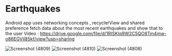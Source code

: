 # Earthquakes
Android app uses networking concepts , recyclerView and shared preference
fetch data about the most recent earthquakes and show that to the user
Video : https://drive.google.com/file/d/1RISKIq9W2C5QO8Tm4mw-o86EGViI85kf/view?usp=sharing

![Screenshot (4809)](https://user-images.githubusercontent.com/61096353/141491949-7cb16fad-4161-4c42-9d52-04143170cc33.png)
![Screenshot (4810)](https://user-images.githubusercontent.com/61096353/141491958-c68aa2fd-9c2c-4802-a2f1-085a9aaaf820.png)
![Screenshot (4808)](https://user-images.githubusercontent.com/61096353/141491961-d5107e34-6604-4b17-b7c8-6bc51d9be45b.png)


